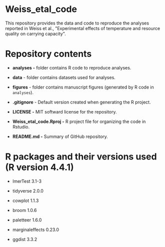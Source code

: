 # Weiss_etal_code

This repository provides the data and code to reproduce the analyses reported in Weiss et al., "Experimental effects of temperature and resource quality on carrying capacity".

# Repository contents

-   **analyses -** folder contains R code to reproduce analyses.

-   **data** - folder contains datasets used for analyses.

-   **figures** - folder contains manuscript figures (generated by R code in `analyses`).

-   **.gitignore** - Default version created when generating the R project.

-   **LICENSE -** MIT softward license for the repository.

-   **Weiss_etal_code.Rproj -** R project file for organizing the code in Rstudio.

-   **README.md -** Summary of GitHub repository.

# R packages and their versions used (R version 4.4.1)

-   lmerTest 3.1-3

-   tidyverse 2.0.0

-   cowplot 1.1.3

-   broom 1.0.6

-   paletteer 1.6.0

-   marginaleffects 0.23.0

-   ggdist 3.3.2
